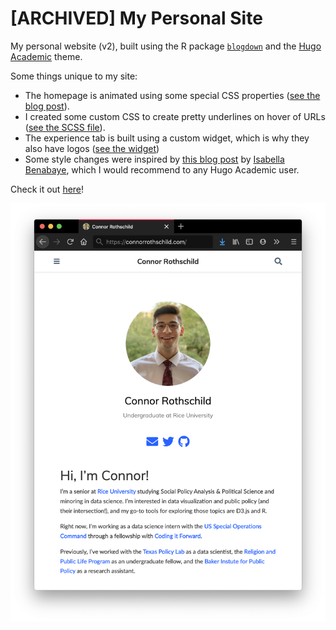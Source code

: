 # **[ARCHIVED]** My Personal Site

My personal website (v2), built using the R package [`blogdown`](https://bookdown.org/yihui/blogdown/) and the [Hugo Academic](https://themes.gohugo.io/academic/) theme.

Some things unique to my site:
* The homepage is animated using some special CSS properties ([see the blog post](https://connorrothschild.com/post/animate-hugo-academic)).
* I created some custom CSS to create pretty underlines on hover of URLs ([see the SCSS file](https://github.com/connorrothschild/connorrothschild.com/blob/master/assets/scss/custom.scss)).
* The experience tab is built using a custom widget, which is why they also have logos ([see the widget](https://github.com/connorrothschild/connorrothschild.com/blob/master/layouts/partials/widgets/experience.html))
* Some style changes were inspired by [this blog post](https://isabella-b.com/blog/hugo-academic-customization/#full-list-of-theme-colors-you-can-customize) by [Isabella Benabaye](https://isabella-b.com/), which I would recommend to any Hugo Academic user.

Check it out [here](http://www.connorrothschild.com/)!

[![Website Thumbnail](thumbnail.jpg)](http://www.connorrothschild.com/)
